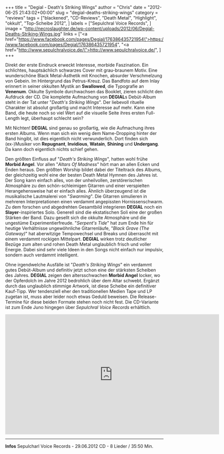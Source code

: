 +++
title = "Degial - Death's Striking Wings"
author = "Chris"
date = "2012-06-25 21:43:02+00:00"
slug = "degial-deaths-striking-wings"
category = "reviews"
tags = ["blackened", "CD-Reviews", "Death Metal", "Highlight", "okkult", "Top-Scheibe 2012", ]
labels = ["Sepulchral Voice Records", ]
image = "http://necroslaughter.de/wp-content/uploads/2012/06/Degial-Deaths-Striking-Wings.jpg"
links = ["<a href=\"https://www.facebook.com/pages/Degial/176386435721954\">https://www.facebook.com/pages/Degial/176386435721954</a>", "<a href=\"http://www.sepulchralvoice.de/\">http://www.sepulchralvoice.de/</a>", ]
+++



Direkt der erste Eindruck erweckt Interesse, morbide Faszination. Ein schlichtes, hauptsächlich schwarzes Cover mit grau-braunem Motiv. Eine wunderschöne Black Metal-Ästhetik mit Knochen, absurder Verschmelzung von Gebein. Im Hintergrund das Petrus-Kreuz. Das Bandfoto auf dem Inlay erinnert in seiner okkulten Mystik an **Swallowed**, die Typografie an **Venenum**. Okkulte Symbole durchwachsen das Booklet, zieren schlicht den Aufdruck der CD. Die komplette Aufmachung von **DEGIAL**s Debüt-Album steht in der Tat unter "_Death's Striking Wings_". Der liebevoll rituelle Charakter ist absolut großartig und macht Interesse auf mehr. Kann eine Band, die heute noch so viel Wert auf die visuelle Seite ihres ersten Full-Length legt, überhaupt schlecht sein?

Mit Nichten! **DEGIAL** sind genau so großartig, wie die Aufmachung ihres ersten Albums. Wenn man sich ein wenig dem Name-Dropping hinter der Band hingibt, ist dies eigentlich nicht verwunderlich. Dort finden sich (ex-)Musiker von **Repugnant**, **Invidious**, **Watain**, **Shining** und **Undergang**. Da kann doch eigentlich nichts schief gehen.

Den größten Einfluss auf "_Death's Striking Wings_", hatten wohl frühe **Morbid Angel**. Vor allen "_Altars Of Madness_" hört man an allen Ecken und Enden heraus. Den größten Worship bildet dabei der Titeltrack des Albums, der gleichzeitig wohl eine der besten Death Metal Hymnen des Jahres ist. Der Song kann einfach alles, von der unheilvollen, zerstörerischen Atmosphäre zu den schön-schleimigen Gitarren und einer verspielten Herangehensweise hat er einfach alles.
Ähnlich überzeugend ist die musikalische Lautmalerei von "_Swarming_". Die Gitarren simulieren in mehreren Interpretationen einen verdammt angepissten Hornissenschwarm. Zu dem forschen und abgedrehten Gesamtbild integrieren **DEGIAL** noch ein **Slayer**-inspiriertes Solo. Generell sind die ekstatischen Soli eine der großen Stärken der Band. Dazu gesellt sich die okkulte Atmosphäre und die ungestüme Experimentierfreude. "_Serpent's Tide_" hat zum Ende hin für heutige Verhältnisse ungewöhnliche Gitarrenläufe, "_Black Grave (The Gateway)_" hat aberwitzige Tempowechsel und Breaks und überrascht mit einem verdammt rockigen Mittelpart. **DEGIAL** wirken trotz deutlicher Bezüge zum alten und rohen Death Metal unglaublich frisch und voller Energie. Dabei sind sehr viele Ideen in den Songs nicht einfach nur impulsiv, sondern auch verdammt intelligent.

Ohne irgendwelche Ausfälle ist "_Death's Striking Wings_" ein verdammt gutes Debüt-Album und definitiv jetzt schon eine der stärksten Scheiben des Jahres. **DEGIAL** zeigen den altersschwachen **Morbid Angel** locker, wo der Opferdolch im Jahre 2012 bedrohlich über dem Altar schwebt. Ergänzt durch das unglaublich stimmige Artwork, ist diese Scheibe ein definitiver Kauf-Tipp. Wer tendenziell eher den traditionellen Medien Tape und LP zugetan ist, muss aber leider noch etwas Geduld beweisen. Die Release-Termine für diese beiden Formate stehen noch nicht fest. Die CD-Variante ist zum Ende Juno hingegen über _Sepulchral Voice Records_ erhältlich.

<iframe allowfullscreen="" frameborder="0" height="383" src="http://www.youtube.com/embed/jwKECeuAVX4" width="681"></iframe>



---
**Infos**
Sepulcharl Voice Records - 29.06.2012
CD - 8 Lieder / 35:50 Min.
